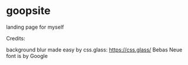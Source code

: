 # goopsite
landing page for myself

Credits:

background blur made easy by css.glass: https://css.glass/
Bebas Neue font is by Google
